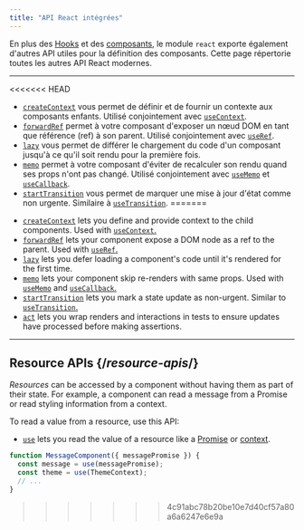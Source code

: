 ```yaml
---
title: "API React intégrées"
---
```


<Intro>

En plus des [Hooks](/reference/react) et des [composants](/reference/react/components), le module `react` exporte également d'autres API utiles pour la définition des composants. Cette page répertorie toutes les autres API React modernes.


</Intro>

---

<<<<<<< HEAD
- [`createContext`](/reference/react/createContext) vous permet de définir et de fournir un contexte aux composants enfants. Utilisé conjointement avec [`useContext`](/reference/react/useContext).
- [`forwardRef`](/reference/react/forwardRef) permet à votre composant d'exposer un nœud DOM en tant que référence (ref) à son parent. Utilisé conjointement avec [`useRef`](/reference/react/useRef).
- [`lazy`](/reference/react/lazy) vous permet de différer le chargement du code d'un composant jusqu'à ce qu'il soit rendu pour la première fois.
- [`memo`](/reference/react/memo) permet à votre composant d'éviter de recalculer son rendu quand ses props n'ont pas changé. Utilisé conjointement avec [`useMemo`](/reference/react/useMemo) et [`useCallback`](/reference/react/useCallback).
- [`startTransition`](/reference/react/startTransition) vous permet de marquer une mise à jour d'état comme non urgente. Similaire à [`useTransition`](/reference/react/useTransition).
=======
* [`createContext`](/reference/react/createContext) lets you define and provide context to the child components. Used with [`useContext`.](/reference/react/useContext)
* [`forwardRef`](/reference/react/forwardRef) lets your component expose a DOM node as a ref to the parent. Used with [`useRef`.](/reference/react/useRef)
* [`lazy`](/reference/react/lazy) lets you defer loading a component's code until it's rendered for the first time.
* [`memo`](/reference/react/memo) lets your component skip re-renders with same props. Used with [`useMemo`](/reference/react/useMemo) and [`useCallback`.](/reference/react/useCallback)
* [`startTransition`](/reference/react/startTransition) lets you mark a state update as non-urgent. Similar to [`useTransition`.](/reference/react/useTransition)
* [`act`](/reference/react/act) lets you wrap renders and interactions in tests to ensure updates have processed before making assertions.

---

## Resource APIs {/*resource-apis*/}

*Resources* can be accessed by a component without having them as part of their state. For example, a component can read a message from a Promise or read styling information from a context.

To read a value from a resource, use this API:

* [`use`](/reference/react/use) lets you read the value of a resource like a [Promise](https://developer.mozilla.org/en-US/docs/Web/JavaScript/Reference/Global_Objects/Promise) or [context](/learn/passing-data-deeply-with-context).
```js
function MessageComponent({ messagePromise }) {
  const message = use(messagePromise);
  const theme = use(ThemeContext);
  // ...
}
```
>>>>>>> 4c91abc78b20be10e7d40cf57a80a6a6247e6e9a
